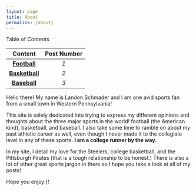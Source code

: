 ```yaml
---
layout: page
title: About
permalink: /about/
---
```



Table of Contents

|**Content**|**Post Number**|
|:----:|:---:|
|[**Football**](https://lschmader.github.io/lab8/jekyll/update/2024/11/15/football.html)|*1*|
|[**Basketball**](https://lschmader.github.io/lab8/jekyll/update/2024/11/15/basketball.html)|*2*|
|[**Baseball**](https://lschmader.github.io/lab8/jekyll/update/2024/11/15/baseball.html)|*3*|



Hello there! My name is Landon Schmader and I am one avid sports fan from a small town in Western Pennsylvania!

This site is solely dedicated into trying to express my different opinions and thoughts about the three major sports in the world! football (the American kind), basketball, and baseball. I also take some time to ramble on about my past athletic career as well, even though I never made it to the collegiate level in any of these sports. **I am a college runner by the way.** 

In my site, I detail my love for the Steelers, college basketball, and the Pittsburgh Pirates (that is a tough relationship to be honest.) There is also a lot of other great sports jargon in there so I hope you take a look at all of my posts!

Hope you enjoy:)! 



